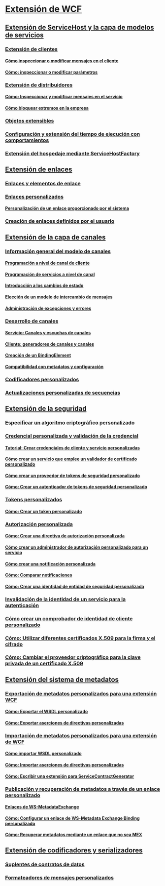 # [Extensión de WCF](extending-wcf.md)
## [Extensión de ServiceHost y la capa de modelos de servicios](extending-servicehost-and-the-service-model-layer.md)
### [Extensión de clientes](extending-clients.md)
#### [Cómo inspeccionar o modificar mensajes en el cliente](how-to-inspect-or-modify-messages-on-the-client.md)
#### [Cómo: inspeccionar o modificar parámetros](how-to-inspect-or-modify-parameters.md)
### [Extensión de distribuidores](extending-dispatchers.md)
#### [Cómo: Inspeccionar y modificar mensajes en el servicio](how-to-inspect-and-modify-messages-on-the-service.md)
#### [Cómo bloquear extremos en la empresa](how-to-lock-down-endpoints-in-the-enterprise.md)
### [Objetos extensibles](extensible-objects.md)
### [Configuración y extensión del tiempo de ejecución con comportamientos](configuring-and-extending-the-runtime-with-behaviors.md)
### [Extensión del hospedaje mediante ServiceHostFactory](extending-hosting-using-servicehostfactory.md)
## [Extensión de enlaces](extending-bindings.md)
### [Enlaces y elementos de enlace](bindings-and-binding-elements.md)
### [Enlaces personalizados](custom-bindings.md)
#### [Personalización de un enlace proporcionado por el sistema](how-to-customize-a-system-provided-binding.md)
### [Creación de enlaces definidos por el usuario](creating-user-defined-bindings.md)
## [Extensión de la capa de canales](extending-the-channel-layer.md)
### [Información general del modelo de canales](channel-model-overview.md)
#### [Programación a nivel de canal de cliente](client-channel-level-programming.md)
#### [Programación de servicios a nivel de canal](service-channel-level-programming.md)
#### [Introducción a los cambios de estado](understanding-state-changes.md)
#### [Elección de un modelo de intercambio de mensajes](choosing-a-message-exchange-pattern.md)
#### [Administración de excepciones y errores](handling-exceptions-and-faults.md)
### [Desarrollo de canales](developing-channels.md)
#### [Servicio: Canales y escuchas de canales](service-channel-listeners-and-channels.md)
#### [Cliente: generadores de canales y canales](client-channel-factories-and-channels.md)
#### [Creación de un BindingElement](creating-a-bindingelement.md)
#### [Compatibilidad con metadatos y configuración](configuration-and-metadata-support.md)
### [Codificadores personalizados](custom-encoders.md)
### [Actualizaciones personalizadas de secuencias](custom-stream-upgrades.md)
## [Extensión de la seguridad](extending-security.md)
### [Especificar un algoritmo criptográfico personalizado](specifying-a-custom-crypto-algorithm.md)
### [Credencial personalizada y validación de la credencial](custom-credential-and-credential-validation.md)
#### [Tutorial: Crear credenciales de cliente y servicio personalizadas](walkthrough-creating-custom-client-and-service-credentials.md)
#### [Cómo crear un servicio que emplee un validador de certificado personalizado](how-to-create-a-service-that-employs-a-custom-certificate-validator.md)
#### [Cómo crear un proveedor de tokens de seguridad personalizado](how-to-create-a-custom-security-token-provider.md)
#### [Cómo: Crear un autenticador de tokens de seguridad personalizado](how-to-create-a-custom-security-token-authenticator.md)
### [Tokens personalizados](custom-tokens.md)
#### [Cómo: Crear un token personalizado](how-to-create-a-custom-token.md)
### [Autorización personalizada](custom-authorization.md)
#### [Cómo: Crear una directiva de autorización personalizada](how-to-create-a-custom-authorization-policy.md)
#### [Cómo crear un administrador de autorización personalizado para un servicio](how-to-create-a-custom-authorization-manager-for-a-service.md)
#### [Cómo crear una notificación personalizada](how-to-create-a-custom-claim.md)
#### [Cómo: Comparar notificaciones](how-to-compare-claims.md)
#### [Cómo: Crear una identidad de entidad de seguridad personalizada](how-to-create-a-custom-principal-identity.md)
### [Invalidación de la identidad de un servicio para la autenticación](overriding-the-identity-of-a-service-for-authentication.md)
### [Cómo crear un comprobador de identidad de cliente personalizado](how-to-create-a-custom-client-identity-verifier.md)
### [Cómo: Utilizar diferentes certificados X.509 para la firma y el cifrado](how-to-use-separate-x-509-certificates-for-signing-and-encryption.md)
### [Cómo: Cambiar el proveedor criptográfico para la clave privada de un certificado X.509](change-cryptographic-provider-x509-certificate-private-key.md)
## [Extensión del sistema de metadatos](extending-the-metadata-system.md)
### [Exportación de metadatos personalizados para una extensión WCF](exporting-custom-metadata-for-a-wcf-extension.md)
#### [Cómo: Exportar el WSDL personalizado](how-to-export-custom-wsdl.md)
#### [Cómo: Exportar aserciones de directivas personalizadas](how-to-export-custom-policy-assertions.md)
### [Importación de  metadatos personalizados para una extensión de WCF](importing-custom-metadata-for-a-wcf-extension.md)
#### [Cómo importar WSDL personalizado](how-to-import-custom-wsdl.md)
#### [Cómo: Importar aserciones de directivas personalizadas](how-to-import-custom-policy-assertions.md)
#### [Cómo: Escribir una extensión para ServiceContractGenerator](how-to-write-an-extension-for-the-servicecontractgenerator.md)
### [Publicación y recuperación de metadatos a través de un enlace personalizado](publishing-and-retrieving-metadata-over-a-custom-binding.md)
#### [Enlaces de WS-MetadataExchange](ws-metadataexchange-bindings.md)
#### [Cómo: Configurar un enlace de WS-Metadata Exchange Binding personalizado](how-to-configure-a-custom-ws-metadata-exchange-binding.md)
#### [Cómo: Recuperar metadatos mediante un enlace que no sea MEX](how-to-retrieve-metadata-over-a-non-mex-binding.md)
## [Extensión de codificadores y serializadores](extending-encoders-and-serializers.md)
### [Suplentes de contratos de datos](data-contract-surrogates.md)
### [Formateadores de mensajes personalizados](custom-message-formatters.md)
